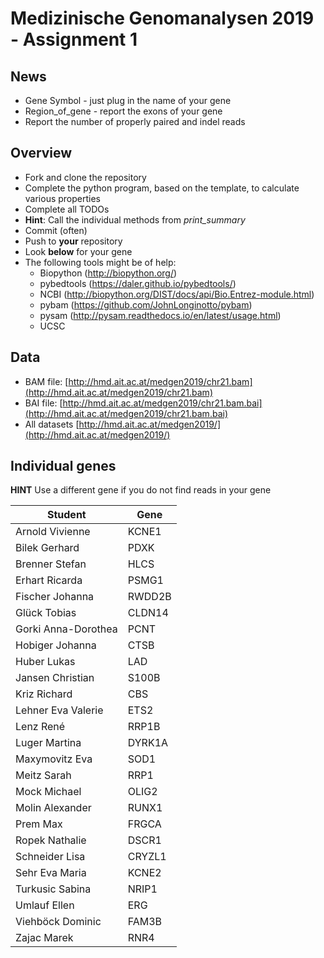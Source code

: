 # Medizinische Genomanalysen 2019 - Assignment 1

## News
* Gene Symbol - just plug in the name of your gene
* Region_of_gene - report the exons of your gene
* Report the number of properly paired and indel reads


## Overview
* Fork and clone the repository
* Complete the python program, based on the template, to calculate various properties
* Complete all TODOs
* **Hint**: Call the individual methods from *print_summary*
* Commit (often)
* Push to **your** repository
* Look **below** for your gene
* The following tools might be of help:
  * Biopython (http://biopython.org/)
  * pybedtools (https://daler.github.io/pybedtools/)
  * NCBI (http://biopython.org/DIST/docs/api/Bio.Entrez-module.html)
  * pybam (https://github.com/JohnLonginotto/pybam)
  * pysam (http://pysam.readthedocs.io/en/latest/usage.html)
  * UCSC

## Data
* BAM file: [http://hmd.ait.ac.at/medgen2019/chr21.bam](http://hmd.ait.ac.at/medgen2019/chr21.bam)
* BAI file: [http://hmd.ait.ac.at/medgen2019/chr21.bam.bai](http://hmd.ait.ac.at/medgen2019/chr21.bam.bai)
* All datasets [http://hmd.ait.ac.at/medgen2019/](http://hmd.ait.ac.at/medgen2019/)

## Individual genes

**HINT** Use a different gene if you do not find reads in your gene

| Student | Gene | 
| ----- | --- |
| Arnold Vivienne | KCNE1 |
| Bilek Gerhard | PDXK |
| Brenner Stefan | HLCS |
| Erhart Ricarda | PSMG1 |
| Fischer Johanna | RWDD2B |
| Glück Tobias | CLDN14 |
| Gorki Anna-Dorothea | PCNT |
| Hobiger Johanna | CTSB |
| Huber Lukas | LAD |
| Jansen Christian | S100B |
| Kriz Richard | CBS |
| Lehner Eva Valerie | ETS2 |
| Lenz René | RRP1B |
| Luger Martina | DYRK1A |
| Maxymovitz Eva | SOD1 |
| Meitz Sarah | RRP1 |
| Mock Michael | OLIG2 |
| Molin Alexander | RUNX1 |
| Prem Max | FRGCA |
| Ropek Nathalie | DSCR1 |
| Schneider Lisa | CRYZL1 |
| Sehr Eva Maria | KCNE2 |
| Turkusic Sabina | NRIP1 |
| Umlauf Ellen | ERG |
| Viehböck Dominic | FAM3B |
| Zajac Marek | RNR4 |




